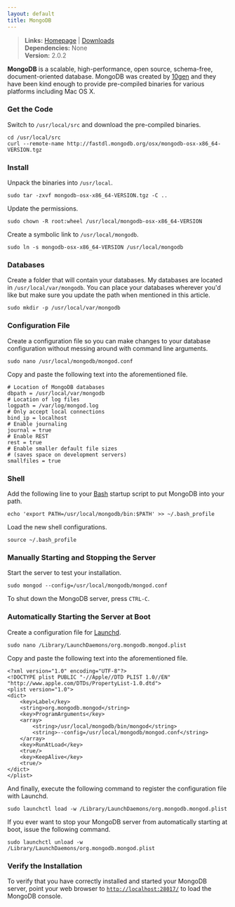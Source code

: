 ```yaml
---
layout: default
title: MongoDB
---
```


> **Links:** [Homepage](http://mongodb.org/) | [Downloads](http://www.mongodb.org/downloads)  
> **Dependencies:** None  
> **Version:** <span id="version">2.0.2</span>


**MongoDB** is a scalable, high-performance, open source, schema-free, document-oriented database. MongoDB was created by [10gen](10gen.com) and they have been kind enough to provide pre-compiled binaries for various platforms including Mac OS X.


### Get the Code

Switch to `/usr/local/src` and download the pre-compiled binaries.

	cd /usr/local/src
	curl --remote-name http://fastdl.mongodb.org/osx/mongodb-osx-x86_64-VERSION.tgz


### Install

Unpack the binaries into `/usr/local`.

	sudo tar -zxvf mongodb-osx-x86_64-VERSION.tgz -C ..

Update the permissions.

	sudo chown -R root:wheel /usr/local/mongodb-osx-x86_64-VERSION

Create a symbolic link to `/usr/local/mongodb`.

	sudo ln -s mongodb-osx-x86_64-VERSION /usr/local/mongodb


### Databases

Create a folder that will contain your databases. My databases are located in `/usr/local/var/mongodb`. You can place your databases wherever you'd like but make sure you update the path when mentioned in this article.

	sudo mkdir -p /usr/local/var/mongodb


### Configuration File

Create a configuration file so you can make changes to your database configuration without messing around with command line arguments.

	sudo nano /usr/local/mongodb/mongod.conf

Copy and paste the following text into the aforementioned file.

	# Location of MongoDB databases
	dbpath = /usr/local/var/mongodb
	# Location of log files
	logpath = /var/log/mongod.log
	# Only accept local connections
	bind_ip = localhost
	# Enable journaling
	journal = true
	# Enable REST
	rest = true
	# Enable smaller default file sizes
	# (saves space on development servers)
	smallfiles = true


### Shell

Add the following line to your [Bash](http://en.wikipedia.org/wiki/Bash_%28Unix_shell%29) startup script to put MongoDB into your path.

	echo 'export PATH=/usr/local/mongodb/bin:$PATH' >> ~/.bash_profile

Load the new shell configurations.

	source ~/.bash_profile


### Manually Starting and Stopping the Server

Start the server to test your installation.

	sudo mongod --config=/usr/local/mongodb/mongod.conf

To shut down the MongoDB server, press `CTRL-C`.


### Automatically Starting the Server at Boot

Create a configuration file for [Launchd](http://en.wikipedia.org/wiki/Launchd).

	sudo nano /Library/LaunchDaemons/org.mongodb.mongod.plist

Copy and paste the following text into the aforementioned file.

	<?xml version="1.0" encoding="UTF-8"?>
	<!DOCTYPE plist PUBLIC "-//Apple//DTD PLIST 1.0//EN" "http://www.apple.com/DTDs/PropertyList-1.0.dtd">
	<plist version="1.0">
	<dict>
		<key>Label</key>
		<string>org.mongodb.mongod</string>
		<key>ProgramArguments</key>
		<array>
			<string>/usr/local/mongodb/bin/mongod</string>
			<string>--config=/usr/local/mongodb/mongod.conf</string>
		</array>
		<key>RunAtLoad</key>
		<true/>
		<key>KeepAlive</key>
		<true/>
	</dict>
	</plist>

And finally, execute the following command to register the configuration file with Launchd.

	sudo launchctl load -w /Library/LaunchDaemons/org.mongodb.mongod.plist

If you ever want to stop your MongoDB server from automatically starting at boot, issue the following command.

	sudo launchctl unload -w /Library/LaunchDaemons/org.mongodb.mongod.plist


### Verify the Installation

To verify that you have correctly installed and started your MongoDB server, point your web browser to [`http://localhost:28017/`](http://localhost:28017/) to load the MongoDB console.

